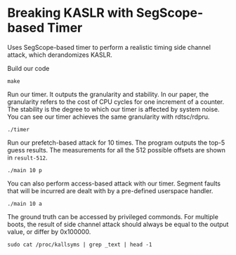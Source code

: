 # Breaking KASLR with SegScope-based Timer

Uses SegScope-based timer to perform a realistic timing side channel attack, which derandomizes KASLR. 

Build our code
```
make
```

Run our timer. It outputs the granularity and stability. In our paper, the granularity refers to the cost of CPU cycles for one increment of a counter. The stability is the degree to which our timer is affected by system noise.  You can see our timer achieves the same granularity with rdtsc/rdpru.
```
./timer
```

Run our prefetch-based attack for 10 times. The program outputs the top-5 guess results. The measurements for all the 512 possible offsets are shown in `result-512`.
```
./main 10 p
```

You can also perform access-based attack with our timer. Segment faults that will be incurred are dealt with by a pre-defined userspace handler.
```
./main 10 a
```

The ground truth can be accessed by privileged commonds. For multiple boots, the result of side channel attack should always be equal to the output value, or differ by 0x100000.
```
sudo cat /proc/kallsyms | grep _text | head -1
```

